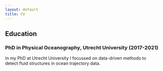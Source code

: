 ```yaml
---
layout: default
title: CV
---
```


## Education

### PhD in Physical Oceanography, Utrecht University (2017-2021)
In my PhD at Utrecht University I focussed on data-driven methods to detect fluid structures in ocean trajectory data.
